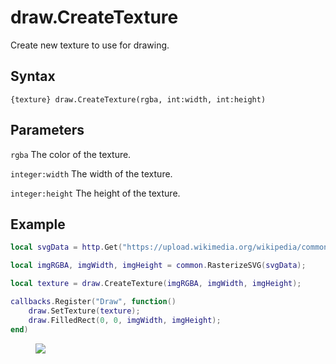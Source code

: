 # draw.CreateTexture
Create new texture to use for drawing.

## Syntax
``` 
{texture} draw.CreateTexture(rgba, int:width, int:height)
```

## Parameters
```rgba``` The color of the texture.

```integer:width``` The width of the texture.

```integer:height``` The height of the texture.


## Example
```lua
local svgData = http.Get("https://upload.wikimedia.org/wikipedia/commons/f/fd/Ghostscript_Tiger.svg");

local imgRGBA, imgWidth, imgHeight = common.RasterizeSVG(svgData);

local texture = draw.CreateTexture(imgRGBA, imgWidth, imgHeight);

callbacks.Register("Draw", function()
    draw.SetTexture(texture);
    draw.FilledRect(0, 0, imgWidth, imgHeight);
end)
```

<figure>
  <img src="/kb/lua/docs/library/draw/createtexture.png"/>
</figure>
